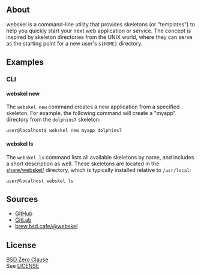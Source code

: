 ## About

webskel is a command-line utility that provides skeletons (or "templates")
to help you quickly start your next web application or service. The concept
is inspired by skeleton directories from the UNIX world, where they can serve
as the starting point for a new user's `${HOME}` directory.

## Examples

### CLI

#### webskel new

The `webskel new` command creates a new application from a specified skeleton.
For example, the following command will create a "myapp" directory from the
`dolphins7` skeleton:

    user@localhost$ webskel new myapp dolphins7

#### webskel ls

The `webskel ls` command lists all available skeletons by name, and includes a
short description as well. These skeletons are located in the [share/webskel/](share/webskel)
directory, which is typically installed relative to `/usr/local`:

	user@localhost webskel ls

## Sources

* [GitHub](https://github.com/webskel/cli#readme)
* [GitLab](https://gitlab.com/webskel/cli#readme)
* [brew.bsd.cafe/@webskel](https://brew.bsd.cafe/webskel)

## License

[BSD Zero Clause](https://choosealicense.com/licenses/0bsd/) <br>
See [LICENSE](./LICENSE)
